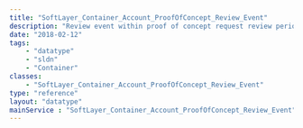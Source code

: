 ```yaml
---
title: "SoftLayer_Container_Account_ProofOfConcept_Review_Event"
description: "Review event within proof of concept request review period. "
date: "2018-02-12"
tags:
    - "datatype"
    - "sldn"
    - "Container"
classes:
    - "SoftLayer_Container_Account_ProofOfConcept_Review_Event"
type: "reference"
layout: "datatype"
mainService : "SoftLayer_Container_Account_ProofOfConcept_Review_Event"
---
```

